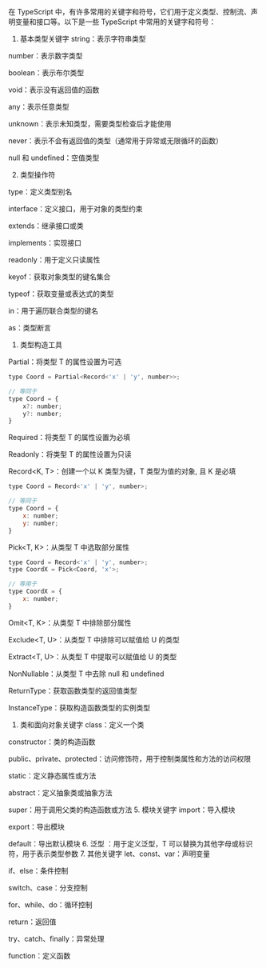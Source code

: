在 TypeScript 中，有许多常用的关键字和符号，它们用于定义类型、控制流、声明变量和接口等。以下是一些 TypeScript 中常用的关键字和符号：

1. 基本类型关键字
string：表示字符串类型

number：表示数字类型

boolean：表示布尔类型

void：表示没有返回值的函数

any：表示任意类型

unknown：表示未知类型，需要类型检查后才能使用

never：表示不会有返回值的类型（通常用于异常或无限循环的函数）

null 和 undefined：空值类型

2. 类型操作符
   
type：定义类型别名

interface：定义接口，用于对象的类型约束

extends：继承接口或类

implements：实现接口

readonly：用于定义只读属性

keyof：获取对象类型的键名集合

typeof：获取变量或表达式的类型

in：用于遍历联合类型的键名

as：类型断言

1. 类型构造工具

Partial<T>：将类型 T 的属性设置为可选
```js
type Coord = Partial<Record<'x' | 'y', number>>;

// 等同于
type Coord = {
	x?: number;
	y?: number;
}
```

Required<T>：将类型 T 的属性设置为必填

Readonly<T>：将类型 T 的属性设置为只读

Record<K, T>：创建一个以 K 类型为键，T 类型为值的对象, 且 K 是必填

```js
type Coord = Record<'x' | 'y', number>;

// 等同于
type Coord = {
	x: number;
	y: number;
}
```

Pick<T, K>：从类型 T 中选取部分属性
```js
type Coord = Record<'x' | 'y', number>;
type CoordX = Pick<Coord, 'x'>;

// 等用于
type CoordX = {
	x: number;
}
```

Omit<T, K>：从类型 T 中排除部分属性

Exclude<T, U>：从类型 T 中排除可以赋值给 U 的类型

Extract<T, U>：从类型 T 中提取可以赋值给 U 的类型

NonNullable<T>：从类型 T 中去除 null 和 undefined

ReturnType<T>：获取函数类型的返回值类型

InstanceType<T>：获取构造函数类型的实例类型
1. 类和面向对象关键字
class：定义一个类

constructor：类的构造函数

public、private、protected：访问修饰符，用于控制类属性和方法的访问权限

static：定义静态属性或方法

abstract：定义抽象类或抽象方法

super：用于调用父类的构造函数或方法
5. 模块关键字
import：导入模块

export：导出模块

default：导出默认模块
6. 泛型
<T>：用于定义泛型，T 可以替换为其他字母或标识符，用于表示类型参数
7. 其他关键字
let、const、var：声明变量

if、else：条件控制

switch、case：分支控制

for、while、do：循环控制

return：返回值

try、catch、finally：异常处理

function：定义函数